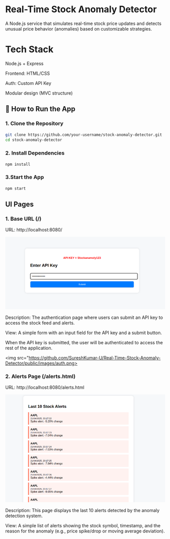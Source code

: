 #  Real-Time Stock Anomaly Detector

A Node.js service that simulates real-time stock price updates and detects unusual price behavior (anomalies) based on customizable strategies.

# Tech Stack

Node.js + Express

Frontend: HTML/CSS

Auth: Custom API Key

Modular design (MVC structure)

## 🧪 How to Run the App

###  1. Clone the Repository

```bash
git clone https://github.com/your-username/stock-anomaly-detector.git
cd stock-anomaly-detector
```

###  2. Install Dependencies

```bash
npm install
```

###  3.Start the App

```bash
npm start
```  

## UI Pages

### 1. Base URL (/)

URL: http://localhost:8080/

![screenshot](https://github.com/SureshKumar-U/Real-Time-Stock-Anomaly-Detector/blob/main/public/images/auth.png)

Description: The authentication page where users can submit an API key to access the stock feed and alerts.

View:  A simple form with an input field for the API key and a submit button.

When the API key is submitted, the user will be authenticated to access the rest of the application.

<img src="https://github.com/SureshKumar-U/Real-Time-Stock-Anomaly-Detector/public/images/auth.png>


### 2. Alerts Page (/alerts.html)

URL: http://localhost:8080/alerts.html

![screenshot](https://github.com/SureshKumar-U/Real-Time-Stock-Anomaly-Detector/blob/main/public/images/alerts.png)



Description: This page displays the last 10 alerts detected by the anomaly detection system.

View: A simple list of alerts showing the stock symbol, timestamp, and the reason for the anomaly (e.g., price spike/drop or moving average deviation).
